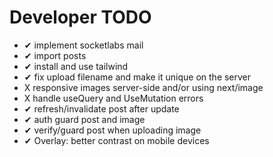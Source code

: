 # Developer TODO

- ✔ implement socketlabs mail
- ✔ import posts
- ✔ install and use tailwind
- ✔ fix upload filename and make it unique on the server
- X responsive images server-side and/or using next/image
- X handle useQuery and UseMutation errors
- ✔ refresh/invalidate post after update
- ✔ auth guard post and image
- ✔ verify/guard post when uploading image
- ✔ Overlay: better contrast on mobile devices
